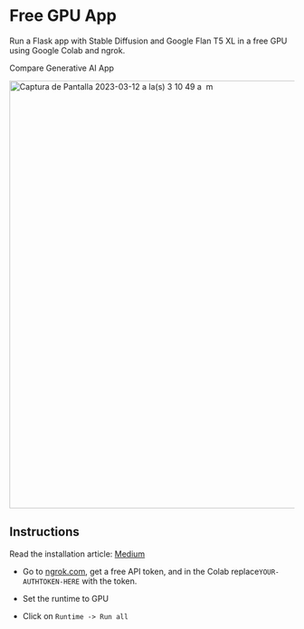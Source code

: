 # Free GPU App

Run a Flask app with Stable Diffusion and Google Flan T5 XL in a free GPU using Google Colab and ngrok.

Compare Generative AI App

<img width="756" alt="Captura de Pantalla 2023-03-12 a la(s) 3 10 49 a  m" src="https://user-images.githubusercontent.com/6216945/224529923-af7dd423-12b1-406f-9b46-8c89503090c9.png">

## Instructions

Read the installation article: [Medium](https://medium.com/@dan.avila7/set-up-an-llm-project-using-a-free-gpu-in-google-colab-e55453bfc760)

- Go to [ngrok.com](ngrok.com), get a free API token, and in the Colab replace`YOUR-AUTHTOKEN-HERE` with the token.

- Set the runtime to GPU

- Click on `Runtime -> Run all`
